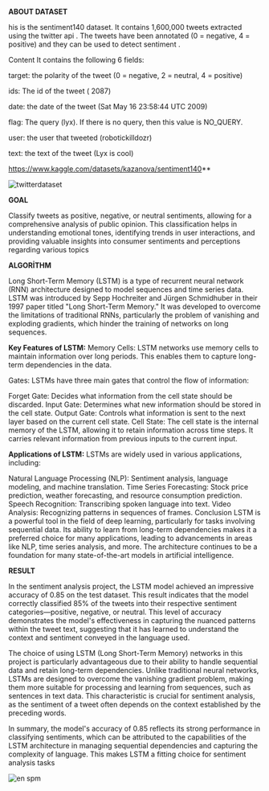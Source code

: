 **ABOUT DATASET**

his is the sentiment140 dataset. It contains 1,600,000 tweets extracted using the twitter api . The tweets have been annotated (0 = negative, 4 = positive) and they can be used to detect sentiment .

Content
It contains the following 6 fields:

target: the polarity of the tweet (0 = negative, 2 = neutral, 4 = positive)

ids: The id of the tweet ( 2087)

date: the date of the tweet (Sat May 16 23:58:44 UTC 2009)

flag: The query (lyx). If there is no query, then this value is NO_QUERY.

user: the user that tweeted (robotickilldozr)

text: the text of the tweet (Lyx is cool)

https://www.kaggle.com/datasets/kazanova/sentiment140**

![twitterdataset](https://github.com/user-attachments/assets/8e8ca7f5-66b5-4df9-b985-f0e1c5937751)



**GOAL**

Classify tweets as positive, negative, or neutral sentiments, allowing for a comprehensive analysis of public opinion. This classification helps in understanding emotional tones, identifying trends in user interactions, and providing valuable insights into consumer sentiments and perceptions regarding various topics


**ALGORİTHM**

Long Short-Term Memory (LSTM) is a type of recurrent neural network (RNN) architecture designed to model sequences and time series data. LSTM was introduced by Sepp Hochreiter and Jürgen Schmidhuber in their 1997 paper titled "Long Short-Term Memory." It was developed to overcome the limitations of traditional RNNs, particularly the problem of vanishing and exploding gradients, which hinder the training of networks on long sequences.

**Key Features of LSTM:**
Memory Cells: LSTM networks use memory cells to maintain information over long periods. This enables them to capture long-term dependencies in the data.

Gates: LSTMs have three main gates that control the flow of information:

Forget Gate: Decides what information from the cell state should be discarded.
Input Gate: Determines what new information should be stored in the cell state.
Output Gate: Controls what information is sent to the next layer based on the current cell state.
Cell State: The cell state is the internal memory of the LSTM, allowing it to retain information across time steps. It carries relevant information from previous inputs to the current input.

**Applications of LSTM:**
LSTMs are widely used in various applications, including:

Natural Language Processing (NLP): Sentiment analysis, language modeling, and machine translation.
Time Series Forecasting: Stock price prediction, weather forecasting, and resource consumption prediction.
Speech Recognition: Transcribing spoken language into text.
Video Analysis: Recognizing patterns in sequences of frames.
Conclusion
LSTM is a powerful tool in the field of deep learning, particularly for tasks involving sequential data. Its ability to learn from long-term dependencies makes it a preferred choice for many applications, leading to advancements in areas like NLP, time series analysis, and more. The architecture continues to be a foundation for many state-of-the-art models in artificial intelligence.

**RESULT**

In the sentiment analysis project, the LSTM model achieved an impressive accuracy of 0.85 on the test dataset. This result indicates that the model correctly classified 85% of the tweets into their respective sentiment categories—positive, negative, or neutral. This level of accuracy demonstrates the model's effectiveness in capturing the nuanced patterns within the tweet text, suggesting that it has learned to understand the context and sentiment conveyed in the language used.

The choice of using LSTM (Long Short-Term Memory) networks in this project is particularly advantageous due to their ability to handle sequential data and retain long-term dependencies. Unlike traditional neural networks, LSTMs are designed to overcome the vanishing gradient problem, making them more suitable for processing and learning from sequences, such as sentences in text data. This characteristic is crucial for sentiment analysis, as the sentiment of a tweet often depends on the context established by the preceding words.

In summary, the model's accuracy of 0.85 reflects its strong performance in classifying sentiments, which can be attributed to the capabilities of the LSTM architecture in managing sequential dependencies and capturing the complexity of language. This makes LSTM a fitting choice for sentiment analysis tasks

![en spm](https://github.com/user-attachments/assets/2f591c4a-ef7c-4634-99c2-0798ecd412d2)


